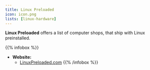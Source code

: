 ```yaml
---
title: Linux Preloaded
icon: icon.png
lists: [linux-hardware]
---
```


**Linux Preloaded** offers a list of computer shops, that ship with Linux preinstalled.

{{% infobox %}}
- **Website:**
    - [LinuxPreloaded.com](https://linuxpreloaded.com/)
{{% /infobox %}}